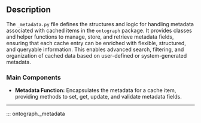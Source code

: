 ## Description

The `_metadata.py` file defines the structures and logic for handling metadata associated with cached items in the `ontograph` package. It provides classes and helper functions to manage, store, and retrieve metadata fields, ensuring that each cache entry can be enriched with flexible, structured, and queryable information. This enables advanced search, filtering, and organization of cached data based on user-defined or system-generated metadata.

### Main Components

- **Metadata Function:**
  Encapsulates the metadata for a cache item, providing methods to set, get, update, and validate metadata fields.

---

::: ontograph._metadata
